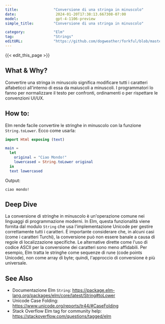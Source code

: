 ```yaml
---
title:                "Conversione di una stringa in minuscolo"
date:                  2024-01-20T17:38:13.667308-07:00
model:                 gpt-4-1106-preview
simple_title:         "Conversione di una stringa in minuscolo"

category:             "Elm"
tag:                  "Strings"
editURL:              "https://github.com/dogweather/forkful/blob/master/content/it/elm/converting-a-string-to-lower-case.md"
---
```


{{< edit_this_page >}}

## What & Why?
Convertire una stringa in minuscolo significa modificare tutti i caratteri alfabeticci all'interno di essa da maiuscoli a minuscoli. I programmatori lo fanno per normalizzare il testo per confronti, ordinamenti o per rispettare le convenzioni UI/UX.

## How to:
Elm rende facile convertire le stringhe in minuscolo con la funzione `String.toLower`. Ecco come usarla:

```Elm
import Html exposing (text)

main =
  let
    original = "Ciao Mondo!"
    lowercased = String.toLower original
  in
  text lowercased
```

Output:
```
ciao mondo!
```

## Deep Dive
La conversione di stringhe in minuscolo è un'operazione comune nei linguaggi di programmazione moderni. In Elm, questa funzionalità viene fornita dal modulo `String` che usa l'implementazione Unicode per gestire correttamente tutti i caratteri. È importante considerare che, in alcuni casi (come i caratteri Turchi), la conversione può non essere banale a causa di regole di localizzazione specifiche. Le alternative dirette come l'uso di codice ASCII per la conversione dei caratteri sono meno affidabili. Per esempio, Elm tratta le stringhe come sequenze di rune (code points Unicode), non come array di byte; quindi, l'approccio di conversione è più universale.

## See Also
- Documentazione Elm `String`: https://package.elm-lang.org/packages/elm/core/latest/String#toLower
- Unicode Case Folding: https://www.unicode.org/reports/tr44/#CaseFolding
- Stack Overflow Elm tag for community help: https://stackoverflow.com/questions/tagged/elm
